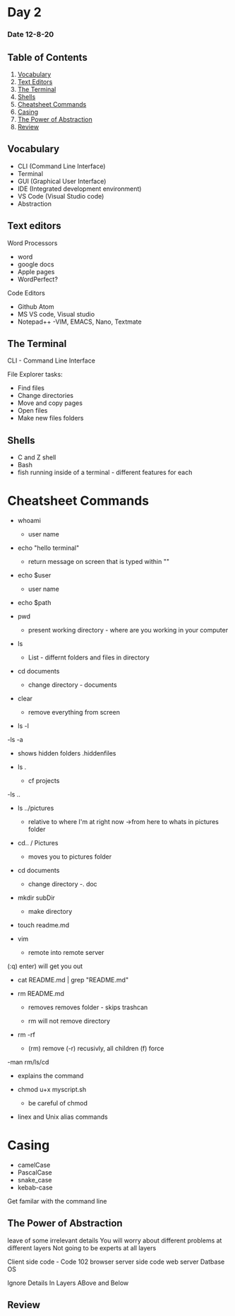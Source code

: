 # Day 2 
### Date 12-8-20

## Table of Contents

1. [Vocabulary](#vocabulary)
1. [Text Editors](#text-editors)
1. [The Terminal](#the-terminal)
1. [Shells](#the-shells)
1. [Cheatsheet Commands](#Cheatsheet-Commands)
1. [Casing](#casing)
1. [The Power of Abstraction](#the-power-of-abstraction)
1. [Review](#review)

## Vocabulary

- CLI (Command Line Interface)
- Terminal 
- GUI (Graphical User Interface)
- IDE (Integrated development environment)
- VS Code (Visual Studio code)
- Abstraction

## Text editors

Word Processors
 - word
 - google docs
 - Apple pages
 - WordPerfect?
 
Code Editors
- Github Atom
- MS VS code, Visual studio
- Notepad++
-VIM, EMACS, Nano, Textmate

## The Terminal

CLI - Command Line Interface

File Explorer tasks:
- Find files
- Change directories
- Move and copy pages
- Open files
- Make new files folders

## Shells
- C and Z shell
- Bash
- fish
running inside of a terminal - different features for each

# Cheatsheet Commands
- whoami
  - user name

- echo "hello terminal"
  - return message on screen that is typed within ""

- echo $user
  - user name

- echo $path

- pwd
  - present working directory - where are you working in your computer

- ls
  - List - differnt folders and files in directory

- cd documents
  - change directory - documents

- clear
  - remove everything from screen

- ls -l

-ls -a
  - shows hidden folders .hiddenfiles

- ls .
  - cf projects

-ls ..

- ls ../pictures
  - relative to where I'm at right now ->from here to whats in pictures folder

- cd.. / Pictures
  - moves you to pictures folder

- cd documents
  - change directory -. doc

- mkdir subDir
  - make directory

- touch readme.md

- vim
  - remote into remote server

(:q) enter) will get you out

- cat README.md | grep "README.md"

- rm README.md
  - removes removes folder - skips trashcan

  - rm will not remove directory
  
- rm -rf
  - (rm) remove (-r) recusivly, all children (f) force

-man rm/ls/cd
  - explains the command

- chmod u+x myscript.sh
  - be careful of chmod 

- linex and Unix alias commands

# Casing
- camelCase
- PascalCase
- snake_case
- kebab-case

Get familar with the command line

## The Power of Abstraction
 leave of some irrelevant details
 You will worry about different problems at different layers
 Not going to be experts at all layers

Client side code - Code 102
browser
server side code
web server
Datbase
OS

Ignore
Details
In
Layers
ABove
and
Below


## Review







